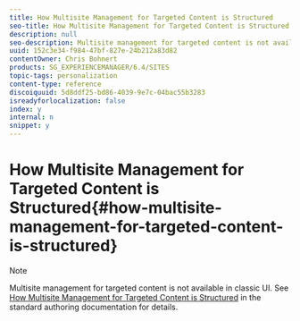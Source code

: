 ```yaml
---
title: How Multisite Management for Targeted Content is Structured
seo-title: How Multisite Management for Targeted Content is Structured
description: null
seo-description: Multisite management for targeted content is not available in classic UI. See How Multisite Management for Targeted Content is Structured in the standard authoring documentation for details.
uuid: 152c3e34-f984-47bf-827e-24b212a83d82
contentOwner: Chris Bohnert
products: SG_EXPERIENCEMANAGER/6.4/SITES
topic-tags: personalization
content-type: reference
discoiquuid: 5d8ddf25-bd86-4039-9e7c-04bac55b3283
isreadyforlocalization: false
index: y
internal: n
snippet: y
---
```


# How Multisite Management for Targeted Content is Structured{#how-multisite-management-for-targeted-content-is-structured}

>[!NOTE]
>
>Multisite management for targeted content is not available in classic UI. See [How Multisite Management for Targeted Content is Structured](../../authoring/using/technical-multisite-targeted.md) in the standard authoring documentation for details.

